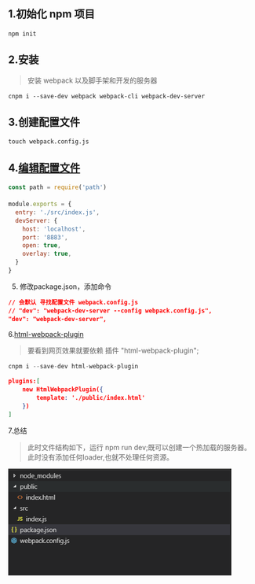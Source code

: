 ## 1.初始化 npm 项目

```shell
npm init
```

## 2.安装 

> 安装 webpack 以及脚手架和开发的服务器

```shell
cnpm i --save-dev webpack webpack-cli webpack-dev-server
```

## 3.创建配置文件

```shell
touch webpack.config.js
```

## 4.[编辑配置文件](https://webpack.docschina.org/configuration/dev-server/)

```js
const path = require('path')
 
module.exports = {
  entry: './src/index.js',
  devServer: {
    host: 'localhost',
    port: '8883',
    open: true,
    overlay: true,
  }
}
```

5. 修改package.json，添加命令

```json
// 会默认 寻找配置文件 webpack.config.js
// "dev": "webpack-dev-server --config webpack.config.js",
"dev": "webpack-dev-server",
```

6.[html-webpack-plugin](https://webpack.docschina.org/plugins/html-webpack-plugin/)

> 要看到网页效果就要依赖 插件 "html-webpack-plugin";

```js
cnpm i --save-dev html-webpack-plugin
```

```json 
plugins:[
    new HtmlWebpackPlugin({
        template: './public/index.html'
    })
]
```

7.总结 
> 此时文件结构如下，运行 npm run dev;既可以创建一个热加载的服务器。此时没有添加任何loader,也就不处理任何资源。

![avatar](./webpack_1.png)

